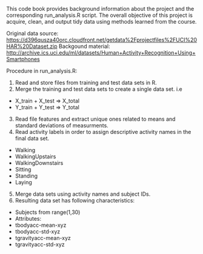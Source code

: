 This code book provides background information about the project and the corresponding run_analysis.R script. The overall objective of this project is acquire, clean, and output tidy data using methods learned from the course.

Original data source: https://d396qusza40orc.cloudfront.net/getdata%2Fprojectfiles%2FUCI%20HAR%20Dataset.zip
Backgound material: http://archive.ics.uci.edu/ml/datasets/Human+Activity+Recognition+Using+Smartphones

Procedure in run_analysis.R:

1) Read and store files from training and test data sets in R.
2) Merge the training and test data sets to create a single data set. i.e
  - X_train + X_test => X_total
  - Y_train + Y_test => Y_total
3) Read file features and extract unique ones related to means and standard deviations of measurments.
4) Read activity labels in order to assign descriptive activity names in the final data set.
  - Walking
  - WalkingUpstairs
  - WalkingDownstairs
  - Sitting
  - Standing
  - Laying
5) Merge data sets using activity names and subject IDs.
6) Resulting data set has following characteristics:
  - Subjects from range(1,30)
  - Attributes:
  -   tbodyacc-mean-xyz
  -   tbodyacc-std-xyz
  -   tgravityacc-mean-xyz
  -   tgravityacc-std-xyz
